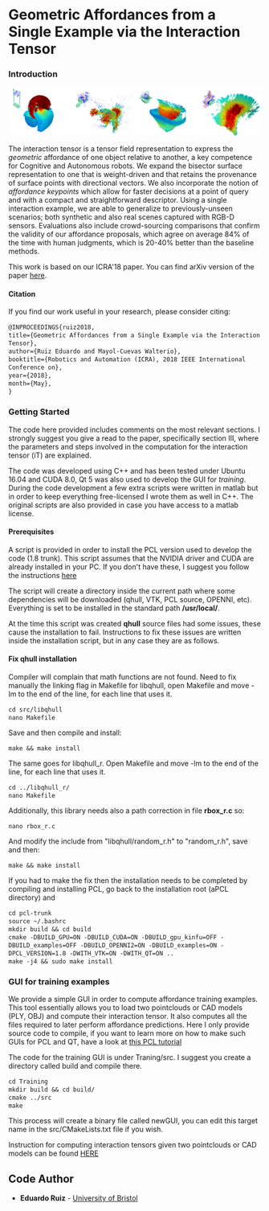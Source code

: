 # Geometric Affordances from a Single Example via the Interaction Tensor 

### Introduction

![](Training/figures/web.png)

The interaction tensor is a tensor field representation to express the *geometric* affordance of one object relative to another, a key competence for Cognitive and Autonomous robots. We expand the bisector surface representation to one that is weight-driven and that retains the provenance of surface points with directional vectors. We also incorporate the notion of *affordance keypoints* which allow for faster decisions at a point of query and with a compact and straightforward descriptor. Using a single interaction example, we are able to generalize to previously-unseen scenarios; both synthetic and also real scenes captured with RGB-D sensors. Evaluations also include crowd-sourcing comparisons that confirm the validity of our affordance proposals, which agree on average 84% of the time with human judgments, which is 20-40% better than the baseline methods.

This work is based on our ICRA'18 paper. You can find arXiv version of the paper [here](https://arxiv.org/abs/1703.10584).

#### Citation 
If you find our work useful in your research, please consider citing:

    @INPROCEEDINGS{ruiz2018,
    title={Geometric Affordances from a Single Example via the Interaction Tensor},
    author={Ruiz Eduardo and Mayol-Cuevas Walterio},
    booktitle={Robotics and Automation (ICRA), 2018 IEEE International Conference on},
    year={2018},
    month={May},
    }
    
### Getting Started

The code here provided includes comments on the most relevant sections. I strongly suggest you give a read to the paper, specifically section III, where the parameters and steps involved in the computation for the interaction tensor (iT) are explained.

The code was developed using C++ and has been tested under Ubuntu 16.04 and CUDA 8.0, Qt 5 was also used to develop the GUI for *training*. During the code development a few extra scripts were written in matlab but in order to keep everything free-licensed I wrote them as well in C++. The original scripts are also provided in case you have access to a matlab license.

#### Prerequisites

A script is provided in order to install the PCL version used to develop the code (1.8 trunk). This script assumes that the NVIDIA driver and CUDA are already installed in your PC. If you don't have these, I suggest you follow the instructions [here](https://docs.nvidia.com/cuda/cuda-installation-guide-linux/index.html "NVIDIA")

The script will create a directory inside the current path where some dependencies will be downloaded (qhull, VTK, PCL source, OPENNI, etc). Everything is set to be installed in the standard path **/usr/local/**.

At the time this script was created **qhull** source files had some issues, these cause the installation to fail. Instructions to fix these issues are written inside the installation script, but in any case they are as follows.

#### Fix qhull installation
Compiler will complain that math functions are not found. Need to fix manually the linking flag in Makefile for libqhull, open Makefile and move -lm to the end of the line, for each line that uses it.

```
cd src/libqhull
nano Makefile
```
Save and then compile and install:
```
make && make install
```
The same goes for libqhull_r. Open Makefile and move -lm to the end of the line, for each line that uses it. 
```
cd ../libqhull_r/ 
nano Makefile
```
Additionally, this library needs also a path correction in file **rbox_r.c** so:
```
nano rbox_r.c
```
And modify the include from "libqhull/random_r.h" to "random_r.h", save and then:
```
make && make install
```
If you had to make the fix then the installation needs to be completed by compiling and installing PCL, go back to the installation root (aPCL directory) and 

```
cd pcl-trunk
source ~/.bashrc
mkdir build && cd build
cmake -DBUILD_GPU=ON -DBUILD_CUDA=ON -DBUILD_gpu_kinfu=OFF -DBUILD_examples=OFF -DBUILD_OPENNI2=ON -DBUILD_examples=ON -DPCL_VERSION=1.8 -DWITH_VTK=ON -DWITH_QT=ON ..
make -j4 && sudo make install
```

### GUI for training examples

We provide a simple GUI in order to compute affordance training examples. This tool essentially allows you to load two pointclouds or CAD models (PLY, OBJ) and compute their interaction tensor. It also computes all the files required to later perform affordance predictions. Here I only provide source code to compile, if you want to learn more on how to make such GUIs for PCL and QT, have a look at [this PCL tutorial](http://pointclouds.org/documentation/tutorials/qt_visualizer.php "PCL and QT")

The code for the training GUI is under Traning/src. I suggest you create a directory called build and compile there. 

```
cd Training
mkdir build && cd build/
cmake ../src
make
```

This process will create a binary file called newGUI, you can edit this target name in the src/CMakeLists.txt file if you wish.

Instruction for computing interaction tensors given two pointclouds or CAD models can be found [HERE](Training/README.md)
## Code Author

* **Eduardo Ruiz** - [University of Bristol](http://www.bris.ac.uk/engineering/people/eduardo-d-ruiz-libreros/index.html)
